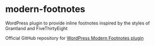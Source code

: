 # modern-footnotes
WordPress plugin to provide inline footnotes inspired by the styles of Grantland and FiveThirtyEight

Official GitHub repository for [WordPress Modern Footnotes plugin](https://wordpress.org/plugins/modern-footnotes/)
